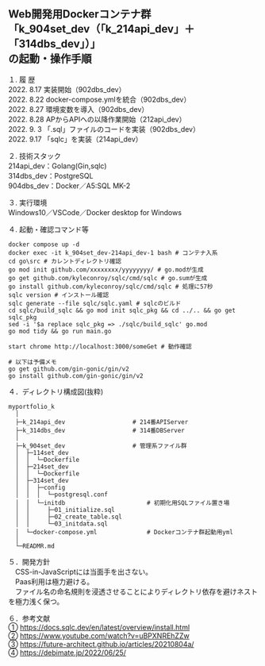 Web開発用Dockerコンテナ群  
「k_904set_dev（「k_214api_dev」＋「314dbs_dev」）」  
の起動・操作手順  
---

１. 履 歴  
2022. 8.17 実装開始（902dbs_dev）  
2022. 8.22 docker-compose.ymlを統合（902dbs_dev）  
2022. 8.27 環境変数を導入（902dbs_dev）  
2022. 8.28 APからAPIへの以降作業開始（212api_dev）  
2022. 9. 3 「.sql」ファイルのコードを実装（902dbs_dev）  
2022. 9.17 「sqlc」を実装（214api_dev）  

２. 技術スタック  
214api_dev：Golang(Gin,sqlc)  
314dbs_dev：PostgreSQL  
904dbs_dev：Docker／A5:SQL MK-2  

３. 実行環境  
Windows10／VSCode／Docker desktop for Windows  

４. 起動・確認コマンド等  
```
docker compose up -d
docker exec -it k_904set_dev-214api_dev-1 bash # コンテナ入系
cd go\src # カレントディレクトリ確認
go mod init github.com/xxxxxxxx/yyyyyyyy/ # go.modが生成
go get github.com/kyleconroy/sqlc/cmd/sqlc # go.sumが生成
go install github.com/kyleconroy/sqlc/cmd/sqlc # 処理に57秒
sqlc version # インストール確認
sqlc generate --file sqlc/sqlc.yaml # sqlcのビルド
cd sqlc/build_sqlc && go mod init sqlc_pkg && cd ../.. && go get sqlc_pkg
sed -i '$a replace sqlc_pkg => ./sqlc/build_sqlc' go.mod 
go mod tidy && go run main.go
```
```
start chrome http://localhost:3000/someGet # 動作確認

# 以下は予備メモ
go get github.com/gin-gonic/gin/v2
go install github.com/gin-gonic/gin/v2
```
４．ディレクトリ構成図(抜粋)  
```
myportfolio_k
  │
  ├─k_214api_dev                   # 214番APIServer
  ├─k_314dbs_dev                   # 314番DBServer
  │
  ├─k_904set_dev                   # 管理系ファイル群
  │  ├─114set_dev
  │  │  └─Dockerfile
  │  ├─214set_dev
  │  │  └─Dockerfile
  │  ├─314set_dev
  │  │  ├─config
  │  │  │  └─postgresql.conf
  │  │  └─initdb                       # 初期化用SQLファイル置き場
  │  │     ├─01_initialize.sql
  │  │     ├─02_create_table.sql
  │  │     └─03_initdata.sql
  │  └─docker-compose.yml              # Dockerコンテナ群起動用yml
  │
  └─READMR.md
```

<!--
go mod init github.com/goark/pa-api && go get github.com/kyleconroy/sqlc/cmd/sqlc && go install github.com/kyleconroy/sqlc/cmd/sqlc && sqlc version && sqlc generate --file sqlc/sqlc.yaml && cd sqlc/build_sqlc && go mod init sqlc_pkg && cd ../.. && go get sqlc_pkg && sed -i '$a replace sqlc_pkg => ./sqlc/build_sqlc' go.mod && go mod tidy && go run main.go
-->
<!--
注意点：
・Golangのバージョンを今後固定する必要あり(latestにしない！)
・
・
-->
<!--
cd "C:\Users\tatsu_hira_s\Documents\My Repository\myportfolio_k\k_214api_dev\go"; docker compose up -d; docker compose exec web bash; start chrome http://localhost:3000/someGet
go mod init github.com/gin-gonic/gin/v2 && go get && go run main.go
-->

５．開発方針  
　CSS-in-JavaScriptには当面手を出さない。  
　Paas利用は極力避ける。  
　ファイル名の命名規則を浸透させることによりディレクトリ依存を避けネストを極力浅く保つ。  
<!--
３　今後の課題（覚え書き）  
①引き続きローカルのOSにはDocker Desktop for Windows以外のミドルウェアをインストールせず開発環境はDocker上に構築すること  
②「create-react-app」を使用せずに開発用コンテナを作成すること  
③「docker-compose.yml」ファイルをルートディレクトリ「myportfolio_k」直下で一つにまとめること  
-->
６．参考文献  
① https://docs.sqlc.dev/en/latest/overview/install.html  
② https://www.youtube.com/watch?v=uBPXNREhZZw  
③ https://future-architect.github.io/articles/20210804a/  
④ https://debimate.jp/2022/06/25/  
